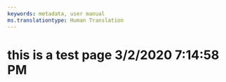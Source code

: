 ```yaml
---
keywords: metadata, user manual
ms.translationtype: Human Translation
---
```

# this is a test page 3/2/2020 7:14:58 PM